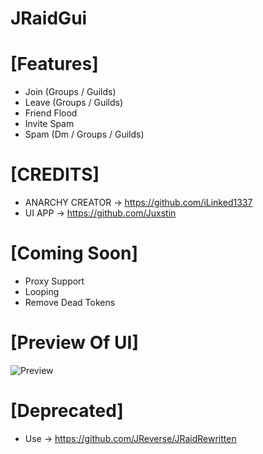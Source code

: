 # JRaidGui

# [Features]
- Join (Groups / Guilds)
- Leave (Groups / Guilds)
- Friend Flood
- Invite Spam
- Spam (Dm / Groups / Guilds)

# [CREDITS]
- ANARCHY CREATOR -> https://github.com/iLinked1337
- UI APP -> https://github.com/Juxstin

# [Coming Soon]
- Proxy Support
- Looping
- Remove Dead Tokens


# [Preview Of UI]


![Preview](https://i.imgur.com/SlVQQOq.png)



# [Deprecated]
- Use -> https://github.com/JReverse/JRaidRewritten

